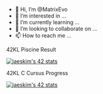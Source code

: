 - 👋 Hi, I’m @MatrixEvo
- 👀 I’m interested in ...
- 🌱 I’m currently learning ...
- 💞️ I’m looking to collaborate on ...
- 📫 How to reach me ...

<!---
MatrixEvo/MatrixEvo is a ✨ special ✨ repository because its `README.md` (this file) appears on your GitHub profile.
You can click the Preview link to take a look at your changes.
--->

42KL Piscine Result

[![jaeskim's 42 stats](https://badge42.herokuapp.com/api/stats/nkay-hoo?cursus=C%20Piscine)](https://github.com/JaeSeoKim/badge42)

42KL C Cursus Progress

[![jaeskim's 42 stats](https://badge42.herokuapp.com/api/stats/nkay-hoo?darkmode=true)](https://github.com/JaeSeoKim/badge42)
